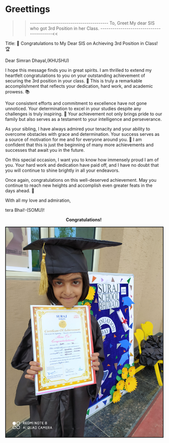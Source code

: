 # Greettings
>>--------------------------------------- To, Greet My dear SIS who got 3rd Position in her Class. -----------------------------------------<<


Title: 🎉 Congratulations to My Dear SIS on Achieving 3rd Position in Class! 🏆

Dear Simran Dhayal,(KHUSHU)

I hope this message finds you in great spirits. I am thrilled to extend my heartfelt congratulations to you on your outstanding achievement of securing the 3rd position in your class. 🥳 This is truly a remarkable accomplishment that reflects your dedication, hard work, and academic prowess. 📚

Your consistent efforts and commitment to excellence have not gone unnoticed. Your determination to excel in your studies despite any challenges is truly inspiring. 💪 Your achievement not only brings pride to our family but also serves as a testament to your intelligence and perseverance.

As your sibling, I have always admired your tenacity and your ability to overcome obstacles with grace and determination. Your success serves as a source of motivation for me and for everyone around you. 💫 I am confident that this is just the beginning of many more achievements and successes that await you in the future.

On this special occasion, I want you to know how immensely proud I am of you. Your hard work and dedication have paid off, and I have no doubt that you will continue to shine brightly in all your endeavors.

Once again, congratulations on this well-deserved achievement. May you continue to reach new heights and accomplish even greater feats in the days ahead. 🌟

With all my love and admiration,

tera Bhai!-(SOMU)!

<p><b><center> Congratulations! </b></p>
<center><img src=sis1.jpg" alt="this is the 1st image" border="2"></center>
